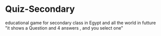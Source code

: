 # Quiz-Secondary
educational game for secondary class in Egypt and all the world in futture "it shows a Question and 4 answers , and you select one"
